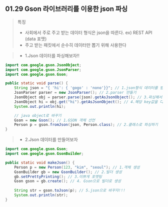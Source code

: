 ## 01.29 Gson 라이브러리를 이용한 json 파싱

> 특징
>* 사회에서 주로 주고 받는 데이터 형식은 json을 따른다. ex) REST API (data 포맷)
>* 주고 받는 패킷에서 순수히 데이터만 뽑기 위해 사용한다

>* 1.Json 데이터를 파싱해보자!!
```java
import com.google.gson.JsonObject;
import com.google.gson.JsonParser;
import com.google.gson.Gson;

public static void parse() {
    String json = "{ 'hi': { 'gogo' : 'nono'}}"; // 1.json형식 데이터를 받았다
    JsonParser parser = new JsonParser(); // 2.parser 만들기
    JsonObject obj = parser.parse(json).getAsJsonObject(); // 3.파싱해서 jsonObject로 뽑자!!
    JsonObject hi = obj.get("hi").getAsJsonObject(); // 4.해당 key값을 다시 Object로 뽑기
    System.out.println(hi);

    // java object로 바꾸기
    Gson = new Gson(); // 1.GSON 객체 선언
    Person p = gson.fromJson(json, Person.class); // 2.클래스로 파싱하기
}
```
>* 2.Json 데이터를 만들어보자
```java
import com.google.gson.Gson;
import com.google.gson.GsonBuilder;

public static void makeJson() {
    Person p = new Person(123, "kim", "seoul"); // 1.객체 생성
    GsonBuilder gb = new GsonBuilder(); // 2.빌더 생성
    gb.setPrettyPrinting(); // 3.이쁘게 포맷팅
    Gson gson = gb.create(); // 4. Gson으로 빌더로 생성
    
    String str = gson.toJson(p); // 5.json으로 바꾸자!!!
    System.out.println(str);
}
```